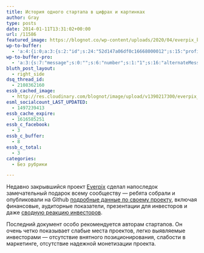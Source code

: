 ```yaml
---
title: История одного стартапа в цифрах и картинках
author: Gray
type: posts
date: 2014-01-11T13:31:02+00:00
url: /11586
featured_image: https://blognot.co/wp-content/uploads/2020/04/everpix_kuwd5r.png
wp-to-buffer:
  - 'a:4:{i:0;a:3:{s:2:"id";s:24:"52d147a06df0c16668000012";s:15:"profile_service";s:8:"facebook";s:10:"created_at";i:1389447072;}i:1;a:3:{s:2:"id";s:24:"52d147a16df0c16668000013";s:15:"profile_service";s:7:"twitter";s:10:"created_at";i:1389447073;}i:2;a:3:{s:2:"id";s:24:"52d147a16df0c16668000014";s:15:"profile_service";s:8:"linkedin";s:10:"created_at";i:1389447073;}i:3;a:3:{s:2:"id";s:24:"52d147a16df0c16668000015";s:15:"profile_service";s:8:"facebook";s:10:"created_at";i:1389447073;}}'
wp-to-buffer-pro:
  - 'a:3:{s:7:"message";s:0:"";s:6:"number";s:1:"1";s:16:"alternateMessage";s:0:"";}'
bluth_post_layout:
  - right_side
dsq_thread_id:
  - 2108362160
essb_cached_image:
  - http://res.cloudinary.com/blognot/image/upload/v1390217300/everpix_kuwd5r.png
esml_socialcount_LAST_UPDATED:
  - 1497239413
essb_cache_expire:
  - 1616585251
essb_c_facebook:
  - 3
essb_c_buffer:
  - 8
essb_c_total:
  - 3
categories:
  - Без рубрики

---
```








Недавно закрывшийся проект <a href="http://www.everpix.com/" target="_blank">Everpix</a> сделал напоследок замечательный подарок всему сообществу — ребята собрали и опубликовали на Github <a href="https://github.com/everpix/Everpix-Intelligence" target="_blank">подробные данные по своему проекту</a>, включая финансовые, аудиторные показатели, презентации для инвесторов и даже <a href="https://github.com/everpix/Everpix-Intelligence/blob/master/Anonymized%20VC%20Feedback.md" target="_blank">сводную реакцию инвесторов</a>.

Последний документ особо рекомендуется авторам стартапов. Он очень четко показывает слабые места проектов, легко выявляемые инвесторами — отсутствие внятного позиционирования, слабости в маркетинге, отсутствие надежной монетизации проекта.
